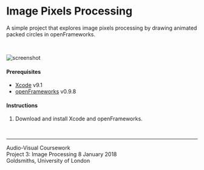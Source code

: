 # Image Pixels Processing
A simple project that explores image pixels processing by drawing animated packed circles in openFrameworks.

<br>

![screenshot](image.jpg)

#### Prerequisites
- [Xcode](https://itunes.apple.com/us/app/xcode/id497799835?mt=12) v9.1 
- [openFrameworks](http://openframeworks.cc/download/) v0.9.8

#### Instructions
1. Download and install Xcode and openFrameworks.

<br>

---
Audio-Visual Coursework  
Project 3: Image Processing
8 January 2018  
Goldsmiths, University of London
